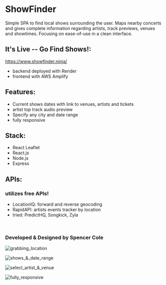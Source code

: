 # ShowFinder

Simple SPA to find local shows surrounding the user. Maps nearby concerts and gives complete information regarding artists, track previews, venues and showtimes. Focusing on ease-of-use in a clean interface. 

## It's Live -- Go Find Shows!:
https://www.showfinder.ninja/

- backend deployed with Render
- frontend with AWS Amplify

## Features:

- Current shows dates with link to venues, artists and tickets
- artist top track audio preview
- Specify any city and date range
- fully responsive

## Stack:

- React Leaflet
- React.js
- Node.js
- Express

## APIs:

### utilizes free APIs!
- LocationIQ: forward and reverse geocoding
- RapidAPI: artists events tracker by location
- tried: PredictHQ, Songkick, Zyla
<br>

### Developed & Designed by Spencer Cole


![grabbing_location](https://github.com/colespen/ShowFinder/blob/master/_client/docs/1_grabbing_location.png)

![shows_&_date_range](https://github.com/colespen/ShowFinder/blob/master/_client/docs/2_shows_date_range.png)

![select_artist_&_venue](https://github.com/colespen/ShowFinder/blob/master/_client/docs/3_select_artist.png)

![fully_responsive](https://github.com/colespen/ShowFinder/blob/master/_client/docs/4_mobile_responsive.png)